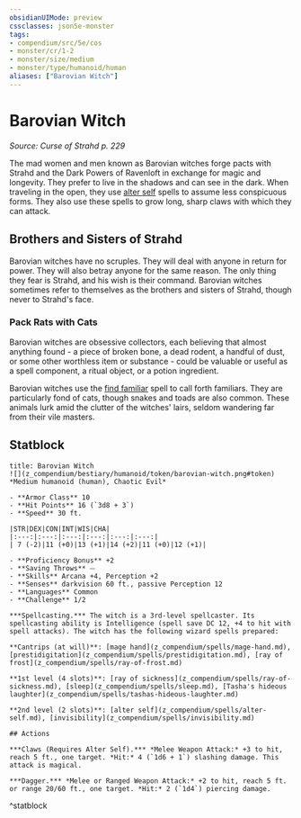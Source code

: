```yaml
---
obsidianUIMode: preview
cssclasses: json5e-monster
tags:
- compendium/src/5e/cos
- monster/cr/1-2
- monster/size/medium
- monster/type/humanoid/human
aliases: ["Barovian Witch"]
---
```

# Barovian Witch
*Source: Curse of Strahd p. 229*  

The mad women and men known as Barovian witches forge pacts with Strahd and the Dark Powers of Ravenloft in exchange for magic and longevity. They prefer to live in the shadows and can see in the dark. When traveling in the open, they use [alter self](z_compendium/spells/alter-self.md) spells to assume less conspicuous forms. They also use these spells to grow long, sharp claws with which they can attack.

## Brothers and Sisters of Strahd

Barovian witches have no scruples. They will deal with anyone in return for power. They will also betray anyone for the same reason. The only thing they fear is Strahd, and his wish is their command. Barovian witches sometimes refer to themselves as the brothers and sisters of Strahd, though never to Strahd's face.

### Pack Rats with Cats

 Barovian witches are obsessive collectors, each believing that almost anything found - a piece of broken bone, a dead rodent, a handful of dust, or some other worthless item or substance - could be valuable or useful as a spell component, a ritual object, or a potion ingredient.

Barovian witches use the [find familiar](z_compendium/spells/find-familiar.md) spell to call forth familiars. They are particularly fond of cats, though snakes and toads are also common. These animals lurk amid the clutter of the witches' lairs, seldom wandering far from their vile masters.

## Statblock

```ad-statblock
title: Barovian Witch
![](z_compendium/bestiary/humanoid/token/barovian-witch.png#token)
*Medium humanoid (human), Chaotic Evil*

- **Armor Class** 10 
- **Hit Points** 16 (`3d8 + 3`)
- **Speed** 30 ft.

|STR|DEX|CON|INT|WIS|CHA|
|:---:|:---:|:---:|:---:|:---:|:---:|
| 7 (-2)|11 (+0)|13 (+1)|14 (+2)|11 (+0)|12 (+1)|

- **Proficiency Bonus** +2
- **Saving Throws** ⏤
- **Skills** Arcana +4, Perception +2
- **Senses** darkvision 60 ft., passive Perception 12
- **Languages** Common
- **Challenge** 1/2

***Spellcasting.*** The witch is a 3rd-level spellcaster. Its spellcasting ability is Intelligence (spell save DC 12, +4 to hit with spell attacks). The witch has the following wizard spells prepared:

**Cantrips (at will)**: [mage hand](z_compendium/spells/mage-hand.md), [prestidigitation](z_compendium/spells/prestidigitation.md), [ray of frost](z_compendium/spells/ray-of-frost.md)

**1st level (4 slots)**: [ray of sickness](z_compendium/spells/ray-of-sickness.md), [sleep](z_compendium/spells/sleep.md), [Tasha's hideous laughter](z_compendium/spells/tashas-hideous-laughter.md)

**2nd level (2 slots)**: [alter self](z_compendium/spells/alter-self.md), [invisibility](z_compendium/spells/invisibility.md)

## Actions

***Claws (Requires Alter Self).*** *Melee Weapon Attack:* +3 to hit, reach 5 ft., one target. *Hit:* 4 (`1d6 + 1`) slashing damage. This attack is magical.

***Dagger.*** *Melee or Ranged Weapon Attack:* +2 to hit, reach 5 ft. or range 20/60 ft., one target. *Hit:* 2 (`1d4`) piercing damage.
```
^statblock